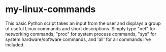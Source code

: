 # my-linux-commands
This basic Python script takes an input from the user and displays a group of useful Linux commands and short descriptions.
Simply type "net" for networking commands, "proc" for system process commands, "sys" for system hardware/software commands, and 'all' for all commands I've included.

